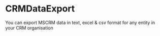 # CRMDataExport
You can export MSCRM data in text, excel &amp; csv format for any entity in your CRM organisation
